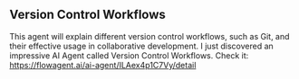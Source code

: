 ## Version Control Workflows
This agent will explain different version control workflows, such as Git, and their effective usage in collaborative development.
I just discovered an impressive AI Agent called Version Control Workflows. Check it: https://flowagent.ai/ai-agent/ILAex4p1C7Vy/detail